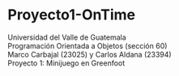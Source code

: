 # Proyecto1-OnTime
Universidad del Valle de Guatemala <br />
Programación Orientada a Objetos (sección 60) <br />
Marco Carbajal (23025) y Carlos Aldana (23394) <br />
Proyecto 1: Minijuego en Greenfoot

